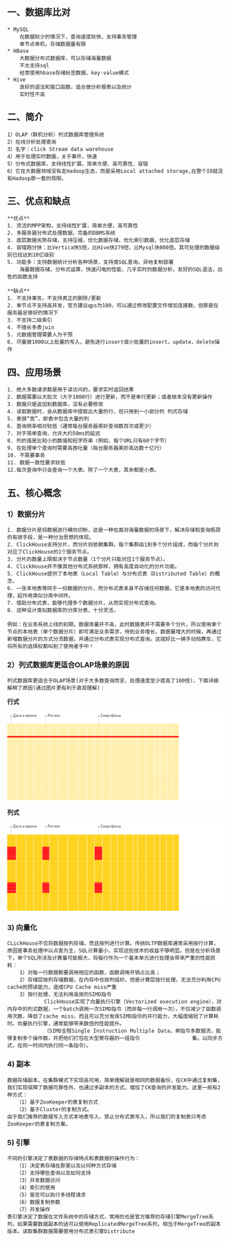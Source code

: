 ## 一、数据库比对

```
* MySQL
	在数据较少的情况下，查询速度较快，支持事务管理
	单节点单机，存储数据量有限
* HBase
	大数据分布式数据库，可以存储海量数据
	不太支持sql
	经常使用hbase存储标签数据，key-value模式
* Hive
	良好的语法和窗口函数，适合做分析报表以及统计
	实时性不高
```

## 二、简介

```
1）OLAP（联机分析）列式数据库管理系统
2）在线分析处理查询
3）名字：click Stream data warehouse
4）用于处理实时数据，关于事件，快速
5）分布式数据库，支持线性扩展，简单方便、高可靠性、容错
6）它在大数据领域没有走Hadoop生态，而是采用Local attached storage,在整个IO就没有Hadoop那一套的局限。
```

## 三、优点和缺点

```
**优点**
1. 灵活的MPP架构，支持线性扩展，简单方便，高可靠性
2. 多服务器分布式处理数据，完备的DBMS系统
3. 底层数据劣势存储，支持压缩，优化数据存储，优化索引数据，优化底层存储
4. 容错跑分快：比Vertica快5倍，比Hive快279倍，比Mysql快800倍，其可处理的数据级别已经达到10亿级别
5. 功能多：支持数据统计分析各种场景，支持类SQL查询，异地复制部署
	海量数据存储，分布式运算，快速闪电的性能，几乎实时的数据分析，友好的SQL语法，出色的函数支持

**缺点**
1. 不支持事务，不支持真正的删除/更新
2. 单节点不支持高并发，官方建议qps为100，可以通过修改配置文件增加连接数，但那是在服务器足够好的情况下
3. 不支持二级索引
4. 不擅长多表join
5. 元数据管理需要人为干预
6. 尽量做1000以上批量的写入，避免逐行insert或小批量的insert，update，delete操作
```

## 四、应用场景

```
1. 绝大多数请求都是用于读访问的，要求实时返回结果
2. 数据需要以大批次（大于1000行）进行更新，而不是单行更新；或者根本没有更新操作
3. 数据只是追加到数据库，没有必要修改
4. 读取数据时，会从数据库中提取出大量的行，但只用到一小部分列 列式存储
5. 表很“宽”，即表中包含大量的列
6. 查询频率相对较低（通常每台服务器美妙查询数百次或更少）
7. 对于简单查询，允许大约50ms的延迟
8. 列的值是比较小的数值和短字符串（例如，每个URL只有60个字节）
9. 在处理单个查询时需要高吞吐量（每台服务器美妙高达数十亿行）
10. 不需要事务
11. 数据一致性要求较低
12.每次查询中只会查询一个大表。除了一个大表，其余都是小表。
```

## 五、核心概念

### 1）数据分片

```
1. 数据分片是将数据进行横向切粉，这是一种在面对海量数据的场景下，解决存储和查询瓶颈的有效手段，是一种分治思想的体现。
2. ClickHouse支持分片，而分片则依赖集群。每个集群由1到多个分片组成，而每个分片则对应了ClickHouse的1个服务节点。
3. 分片的数量上限取决于节点数量（1个分片只能对应1个服务节点）。
4. ClickHouse并不像其他分布式系统那样，拥有高度自动化的分片功能。
5. ClickHouse提供了本地表（Local Table）与分布式表（Distributed Table）的概念。
6. 一张本地表等同于一份数据的分片，而分布式表本身不存储任何数据，它是本地表的访问代理，起作用类似分库中间件。
7. 借助分布式表，能够代理多个数据分片，从而实现分布式查询。
8. 这种设计类似数据库的分库分表，十分灵活。

例如：在业务系统上线的初期，数据体量并不高，此时数据表并不需要多个分片。所以使用单个节点的本地表（单个数据分片）即可满足业务需求，待到业务增长、数据量增大的时候，再通过新增数据分片的方式分流数据，并通过分布式表实现分布式查询。这就好比一辆手动挡赛车，它将所有的选择权都叫到了使用者手中！
```

### 2）列式数据库更适合OLAP场景的原因

```
列式数据库更适合于OLAP场景(对于大多数查询而言，处理速度至少提高了100倍)，下面详细解释了原因(通过图片更有利于直观理解)：
```

**行式**

![Row oriented](https://raw.githubusercontent.com/DataDevLPY/TyporaPicStore/main/Picturerow-oriented.gif?token=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)

**列式**

![Column oriented](https://raw.githubusercontent.com/DataDevLPY/TyporaPicStore/main/Picturecolumn-oriented-20211121214611403.gif?token=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)

### 3) 向量化

```
CLickHouse不仅将数据按列存储，而且按列进行计算。传统OLTP数据库通常采用按行计算，原因是事务处理中以点查为主，SQL计算量小，实现这些技术的收益不够明显。但是在分析场景下，单个SQL所涉及计算量可能极大，将每行作为一个基本单元进行处理会带来严重的性能损耗：
	1）对每一行数据都要调用相应的函数，函数调用开销占比高；
	2）存储层按列存储数据，在内存中也按列组织，但是计算层按行处理，无法充分利用CPU cache的预读能力，造成CPU Cache miss严重
	3）按行处理，无法利用高效的SIMD指令
			ClickHouse实现了向量执行引擎（Vectorized execution engine），对内存中的列式数据，一个batch调用一次SIMD指令（而非每一行调用一次），不仅减少了函数调用次数，降低了cache miss，而且可以充分发挥SIMD指令的并行能力，大幅度缩短了计算耗时。向量执行引擎，通常能够带来数倍的性能提升。
			（SIMD全程Single Instruction Multiple Data，单指令多数据流，能够复制多个操作数，并把他们打包在大型寄存器的一组指令					集。以同步方式，在同一时间内执行同一条指令）。
```

### 4) 副本

```
数据存储副本，在集群模式下实现高可用，简单理解就是相同的数据备份，在CK中通过复制集，我们实现保障了数据可靠性外，也通过多副本的方式，增加了CK查询的并发能力。这里一般有2种方式：
​	（1）基于ZooKeeper的表复制方式
​	（2）基于Cluster的复制方式。
由于我们推荐的数据写入方式本地表写入，禁止分布式表写入，所以我们的复制表只考虑ZooKeeper的表复制方案。
```

### 5) 引擎

```
不同的引擎决定了表数据的存储特点和表数据的操作行为：
​	（1）决定表存储在那里以及以何种方式存储
​	（2）支持哪些查询以及如何支持
​	（3）并发数据访问
​	（4）索引的使用
​	（5）是否可以执行多线程请求
​	（6）数据复制参数
​	（7）并发操作
表引擎决定了数据在文件系统中的存储方式，常用的也是官方推荐的存储引擎MergeTree系列，如果需要数据副本的话可以使用ReplicatedMergeTree系列，相当于MergeTree的副本版本。读取集群数据需要使用分布式表引擎Distribute
```













